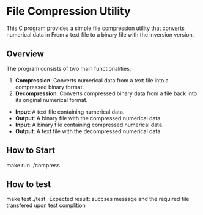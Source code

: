 # File Compression Utility

This C program provides a simple file compression utility that converts numerical data in From a text file to a binary file with the inversion version.

## Overview

The program consists of two main functionalities:

1. **Compression**: Converts numerical data from a text file into a compressed binary format.
2. **Decompression**: Converts compressed binary data from a file back into its original numerical format.

- **Input**: A text file containing numerical data.
- **Output**: A binary file with the compressed numerical data.
-  **Input**: A binary file containing compressed numerical data.
- **Output**: A text file with the decompressed numerical data.
## How to Start

make run
./compress

## How to test
make test
./test
-Expected result: succses message and the required file transfered upon test complition


